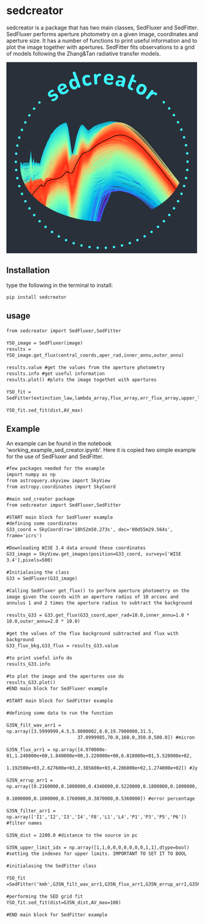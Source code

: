 # sedcreator
sedcreator is a package that has two main classes, SedFluxer and SedFitter. SedFluxer performs aperture photometry on a given image, coordinates and aperture size. It has a number of functions to print useful information and to plot the image together with apertures. SedFitter fits observations to a grid of models following the Zhang&Tan radiative transfer models.

![alt text](https://github.com/fedriani/sedcreator/raw/main/sedcreator_logo.png)


## Installation

type the following in the terminal to install:

```
pip install sedcreator
```

## usage

```
from sedcreator import SedFluxer,SedFitter

YSO_image = SedFluxer(image)
results = YSO_image.get_flux(central_coords,aper_rad,inner_annu,outer_annu)

results.value #get the values from the aperture photometry
results.info #get useful information
results.plot() #plots the image togethet with apertures

YSO_fit = SedFitter(extinction_law,lambda_array,flux_array,err_flux_array,upper_limit_array,filter_array)

YSO_fit.sed_fit(dist,AV_max)
```


## Example


An example can be found in the notebook 'working_example_sed_creator.ipynb'. Here it is copied two simple example for the use of SedFluxer and SedFitter.


```
#few packages needed for the example
import numpy as np
from astroquery.skyview import SkyView
from astropy.coordinates import SkyCoord

#main sed_creator package
from sedcreator import SedFluxer,SedFitter

#START main block for SedFluxer example
#defining some coordinates
G33_coord = SkyCoord(ra='18h52m50.273s', dec='00d55m29.564s', frame='icrs')

#Downloading WISE 3.4 data around these coordinates
G33_image = SkyView.get_images(position=G33_coord, survey=['WISE 3.4'],pixels=500)

#Initialasing the class
G33 = SedFluxer(G33_image)

#Calling SedFluxer get_flux() to perform aperture photometry on the image given the coords with an aperture radius of 10 arcsec and annulus 1 and 2 times the aperture radius to subtract the background

results_G33 = G33.get_flux(G33_coord,aper_rad=10.0,inner_annu=1.0 * 10.0,outer_annu=2.0 * 10.0)

#get the values of the flux background subtracted and flux with background
G33_flux_bkg,G33_flux = results_G33.value

#to print useful info do
results_G33.info

#to plot the image and the apertures use do
results_G33.plot()
#END main block for SedFluxer example

#START main block for SedFitter example

#defining some data to run the function

G35N_filt_wav_arr1 = np.array([3.5999999,4.5,5.8000002,8.0,19.7000008,31.5,
                          37.0999985,70.0,160.0,350.0,500.0]) #micron

G35N_flux_arr1 = np.array([4.970000e-01,1.240000e+00,1.840000e+00,3.220000e+00,6.818000e+01,5.528000e+02,
                     1.192500e+03,2.627600e+03,2.385600e+03,4.286000e+02,1.274000e+02]) #Jy

G35N_errup_arr1 = np.array([0.2160000,0.1000000,0.4340000,0.5220000,0.1800000,0.1000000,
                         0.1000000,0.1000000,0.1760000,0.3870000,0.5360000]) #error percentage

G35N_filter_arr1 = np.array(['I1','I2','I3','I4','F8','L1','L4','P1','P3','P5','P6']) #filter names

G35N_dist = 2200.0 #distance to the source in pc

G35N_upper_limit_idx = np.array([1,1,0,0,0,0,0,0,0,1,1],dtype=bool) #setting the indexes for upper limits. IMPORTANT TO SET IT TO BOOL

#initialasing the SedFitter class

YSO_fit =SedFitter('kmh',G35N_filt_wav_arr1,G35N_flux_arr1,G35N_errup_arr1,G35N_upper_limit_idx,G35N_filter_arr1)

#performing the SED grid fit
YSO_fit.sed_fit(dist=G35N_dist,AV_max=100)

#END main block for SedFitter example
```
